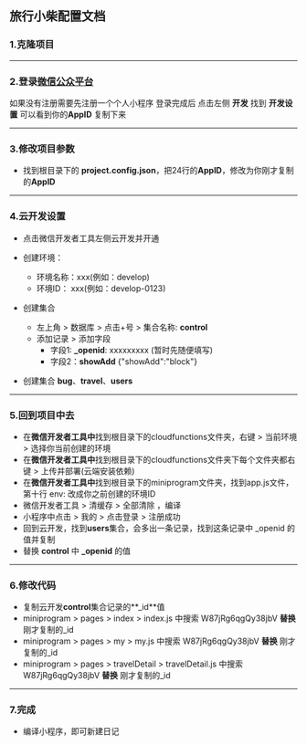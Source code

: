 ## 旅行小柴配置文档

### 1.克隆项目

---

### 2.登录[微信公众平台](https://mp.weixin.qq.com)
如果没有注册需要先注册一个个人小程序
登录完成后 点击左侧 **开发** 找到 **开发设置** 可以看到你的**AppID** 复制下来

---

### 3.修改项目参数
+ 找到根目录下的 **project.config.json**，把24行的**AppID**，修改为你刚才复制的**AppID**

---

### 4.云开发设置
+ 点击微信开发者工具左侧云开发并开通
+ 创建环境：
   - 环境名称：xxx(例如：develop)
   - 环境ID： xxx(例如：develop-0123)
+ 创建集合
   - 左上角 > 数据库 > 点击+号 > 集合名称: **control**
   - 添加记录 > 添加字段 
      - 字段1: **_openid**: xxxxxxxxx (暂时先随便填写)
      - 字段2：**showAdd** {"showAdd":"block"}

+ 创建集合 **bug**、**travel**、**users**

---

### 5.回到项目中去
   + 在**微信开发者工具中**找到根目录下的cloudfunctions文件夹，右键 > 当前环境 > 选择你当前创建的环境
   + 在**微信开发者工具中**找到根目录下的cloudfunctions文件夹下每个文件夹都右键 > 上传并部署(云端安装依赖)
   + 在**微信开发者工具中**找到根目录下的miniprogram文件夹，找到app.js文件，第十行 env: 改成你之前创建的环境ID
   + 微信开发者工具 > 清缓存 > 全部清除 ，编译
   + 小程序中点击 > 我的 > 点击登录 > 注册成功
   + 回到云开发，找到**users**集合，会多出一条记录，找到这条记录中 _openid 的值并复制 
   + 替换 **control** 中 **_openid** 的值

---   

### 6.修改代码
   + 复制云开发**control**集合记录的**_id**值
   + miniprogram > pages > index > index.js 中搜索 W87jRg6qgQy38jbV **替换** 刚才复制的_id
   + miniprogram > pages > my > my.js 中搜索 W87jRg6qgQy38jbV **替换** 刚才复制的_id
   + miniprogram > pages > travelDetail > travelDetail.js 中搜索 W87jRg6qgQy38jbV **替换** 刚才复制的_id

---

### 7.完成
   + 编译小程序，即可新建日记   